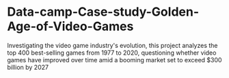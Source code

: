 # Data-camp-Case-study-Golden-Age-of-Video-Games
Investigating the video game industry's evolution, this project analyzes the top 400 best-selling games from 1977 to 2020, questioning whether video games have improved over time amid a booming market set to exceed $300 billion by 2027
